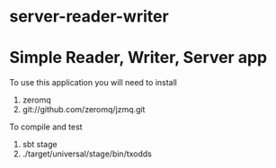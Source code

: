 # server-reader-writer

Simple Reader, Writer, Server app
=======================

To use this application you will need to install
1. zeromq
2. git://github.com/zeromq/jzmq.git

To compile and test
1. sbt stage
2. ./target/universal/stage/bin/txodds
